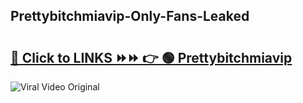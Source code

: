 
 ## Prettybitchmiavip-Only-Fans-Leaked

# <h2><a href="https://clipsfans.com/Prettybitchmiavip&ref=git">🔗 Click to LINKS ⏩⏩ 👉 🟢 Prettybitchmiavip </a></h2>

<a href="https://clipsfans.com/Prettybitchmiavip&ref=git" rel="nofollow" data-target="animated-image.originalLink"><img src="https://i.ibb.co.com/xMMVF88/686577567.gif" alt="Viral Video Original" style="max-width: 100%; display: inline-block;" data-target="animated-image.originalImage"></a>
